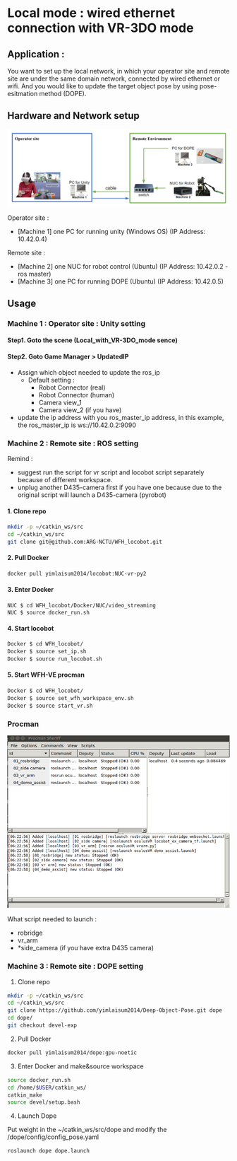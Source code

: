# Local mode : wired ethernet connection with VR-3DO mode 

## Application : 
You want to set up the local network, in which your operator site and remote site are under the same domain network, connected by wired ethernet or wifi. And you would like to update the target object pose by using pose-esitmation method (DOPE).


## Hardware and Network setup
![Global_w_VS.](Figures/local_w_3do.PNG)

Operator site : 
- [Machine 1] one PC for running unity (Windows OS) (IP Address: 10.42.0.4)

Remote site : 
- [Machine 2] one NUC for robot control (Ubuntu) (IP Address: 10.42.0.2 - ros master)
- [Machine 3] one PC for running DOPE (Ubuntu) (IP Address: 10.42.0.5)

## Usage

### Machine 1 : Operator site : Unity setting 

#### Step1. Goto the scene (Local_with_VR-3DO_mode sence)

#### Step2. Goto Game Manager > UpdatedIP
- Assign which object needed to update the ros_ip
    - Default setting : 
        - Robot Connector (real) 
        - Robot Connector (human)
        - Camera view_1 
        - Camera view_2 (if you have)
- update the ip address with you ros_master_ip address, in this example, the ros_master_ip is ws://10.42.0.2:9090

### Machine 2 : Remote site : ROS setting 
Remind : 

- suggest run the script for vr script and locobot script separately because of different workspace.
- unplug another D435-camera first if you have one because due to the original script will launch a D435-camera (pyrobot)

#### 1. Clone repo

```bash
mkdir -p ~/catkin_ws/src
cd ~/catkin_ws/src
git clone git@github.com:ARG-NCTU/WFH_locobot.git
```

####  2. Pull Docker

``` bash
docker pull yimlaisum2014/locobot:NUC-vr-py2
```
#### 3. Enter Docker
```
NUC $ cd WFH_locobot/Docker/NUC/video_streaming
NUC $ source docker_run.sh
```

#### 4. Start locobot

```bash
Docker $ cd WFH_locobot/
Docker $ source set_ip.sh
Docker $ source run_locobot.sh
```

#### 5. Start WFH-VE procman
```bash
Docker $ cd WFH_locobot/
Docker $ source set_wfh_workspace_env.sh
Docker $ source start_vr.sh
```

### Procman
![vr_procman](Figures/vr_procman.png)

What script needed to launch :
- robridge
- vr_arm
- *side_camera (if you have extra D435 camera)

### Machine 3 : Remote site : DOPE setting

1. Clone repo

```bash
mkdir -p ~/catkin_ws/src
cd ~/catkin_ws/src
git clone https://github.com/yimlaisum2014/Deep-Object-Pose.git dope
cd dope/
git checkout devel-exp
```

2. Pull Docker

``` bash
docker pull yimlaisum2014/dope:gpu-noetic
```

3. Enter Docker and make&source workspace

```bash
source docker_run.sh
cd /home/$USER/catkin_ws/
catkin_make
source devel/setup.bash
```

4. Launch Dope

Put weight in the ~/catkin_ws/src/dope and modify the /dope/config/config_pose.yaml
```bash 
roslaunch dope dope.launch
```

